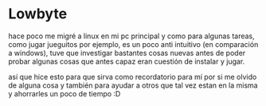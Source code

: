 # Lowbyte

hace poco me migré a linux en mi pc principal y como para algunas tareas,
como jugar jueguitos por ejemplo, es un poco anti intuitivo (en comparación a windows), tuve que investigar bastantes cosas nuevas antes de poder probar algunas cosas que antes capaz eran cuestión de instalar y jugar.

así que hice esto para que sirva como recordatorio para mí por si me olvido de alguna cosa y también para ayudar a otros que tal vez estan en la misma y ahorrarles un poco de tiempo :D